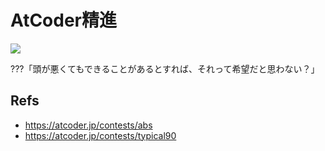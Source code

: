 # AtCoder精進

![](https://img.shields.io/badge/Total_solves-30_/_100-blueviolet.svg)

???「頭が悪くてもできることがあるとすれば、それって希望だと思わない？」


## Refs

- https://atcoder.jp/contests/abs
- https://atcoder.jp/contests/typical90

